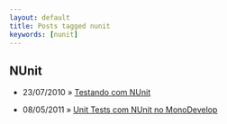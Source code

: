 ```yaml
---
layout: default
title: Posts tagged nunit
keywords: [nunit]
---
```

<h2 class="category">NUnit</h2>
<ul class="posts">
<li>
<p>
<span class="date">23/07/2010</span> &raquo; 
<a href="/blog/testando-com-nunit">Testando com NUnit</a>
</p>
</li> 
<li>
<p>
<span class="date">08/05/2011</span> &raquo; 
<a href="/blog/unit-tests-com-nunit-no-monodevelop">Unit Tests com NUnit no MonoDevelop</a>
</p>
</li> 
</ul>
